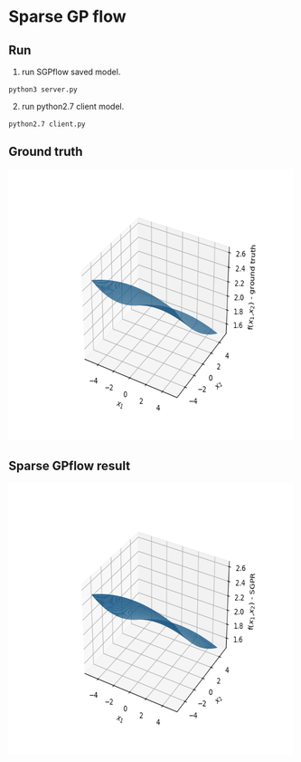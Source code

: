 # Sparse GP flow

## Run

1. run SGPflow saved model.
```
python3 server.py
```

2. run python2.7 client model.
```
python2.7 client.py
```


## Ground truth
<img src="fig/ground_truth.png" width="640" height="480"/>

## Sparse GPflow result
<img src="fig/SGP_result.png" width="640" height="480"/>



